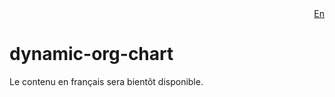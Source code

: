 <div style="text-align: right;">
    <a href="https://github.com/DSD-ESDC-EDSC/dynamic-org-chart/blob/master/README.md">En</a>
</div>

# dynamic-org-chart

Le contenu en français sera bientôt disponible.